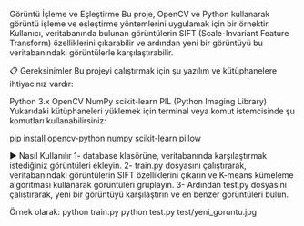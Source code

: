  Görüntü İşleme ve Eşleştirme
Bu proje, OpenCV ve Python kullanarak görüntü işleme ve eşleştirme yöntemlerini uygulamak için bir örnektir. Kullanıcı, veritabanında bulunan görüntülerin SIFT (Scale-Invariant Feature Transform) özelliklerini çıkarabilir ve ardından yeni bir görüntüyü bu veritabanındaki görüntülerle karşılaştırabilir.

📋 Gereksinimler
Bu projeyi çalıştırmak için şu yazılım ve kütüphanelere ihtiyacınız vardır:

Python 3.x
OpenCV
NumPy
scikit-learn
PIL (Python Imaging Library)
Yukarıdaki kütüphaneleri yüklemek için terminal veya komut istemcisinde şu komutları kullanabilirsiniz:

pip install opencv-python numpy scikit-learn pillow

▶️ Nasıl Kullanılır
1- database klasörüne, veritabanında karşılaştırmak istediğiniz görüntüleri ekleyin.
2- train.py dosyasını çalıştırarak, veritabanındaki görüntülerin SIFT özelliklerini çıkarın ve K-means kümeleme algoritması kullanarak görüntüleri gruplayın.
3- Ardından test.py dosyasını çalıştırarak, yeni bir görüntüyü karşılaştırın ve en benzer görüntüleri bulun.

Örnek olarak:
python train.py
python test.py test/yeni_goruntu.jpg
